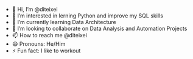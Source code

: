- 👋 Hi, I’m @diteixei
- 👀 I’m interested in lerning Python and improve my SQL skills 
- 🌱 I’m currently learning Data Architecture
- 💞️ I’m looking to collaborate on Data Analysis and Automation Projects
- 📫 How to reach me @diteixei
- 😄 Pronouns: He/Him
- ⚡ Fun fact: I like to workout

<!---
diteixei/diteixei is a ✨ special ✨ repository because its `README.md` (this file) appears on your GitHub profile.
You can click the Preview link to take a look at your changes.
--->

